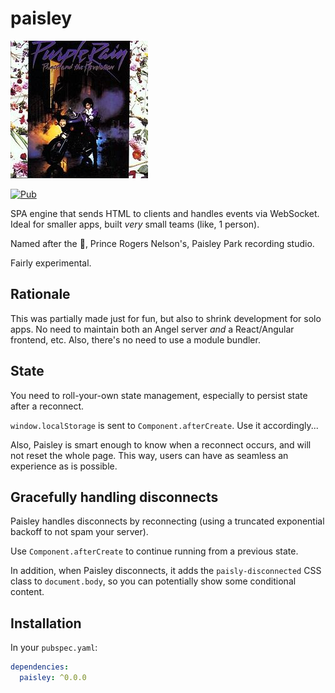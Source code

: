 # paisley
![Prince - Purple Rain](https://github.com/regiostech/paisley/raw/master/prince.jpg)

[![Pub](https://img.shields.io/pub/v/paisley.svg)](https://pub.dartlang.org/packages/paisley)

SPA engine that sends HTML to clients and handles
events via WebSocket. Ideal for smaller apps,
built *very* small teams (like, 1 person).

Named after the :goat:, Prince Rogers Nelson's,
Paisley Park recording studio.

Fairly experimental.

## Rationale
This was partially made just for fun, but also to
shrink development for solo apps. No need to maintain both
an Angel server *and* a React/Angular frontend, etc. Also,
there's no need to use a module bundler.

## State
You need to roll-your-own state management, especially to
persist state after a reconnect.

`window.localStorage` is sent to `Component.afterCreate`.
Use it accordingly...

Also, Paisley is smart enough to know when a reconnect occurs,
and will not reset the whole page. This way, users can have as
seamless an experience as is possible.

## Gracefully handling disconnects
Paisley handles disconnects by reconnecting (using a truncated
exponential backoff to not spam your server).

Use `Component.afterCreate` to continue running from a previous state.

In addition, when Paisley disconnects, it adds the `paisly-disconnected` CSS class
to `document.body`, so you can potentially show some conditional content.

## Installation
In your `pubspec.yaml`:

```yaml
dependencies:
  paisley: ^0.0.0
```